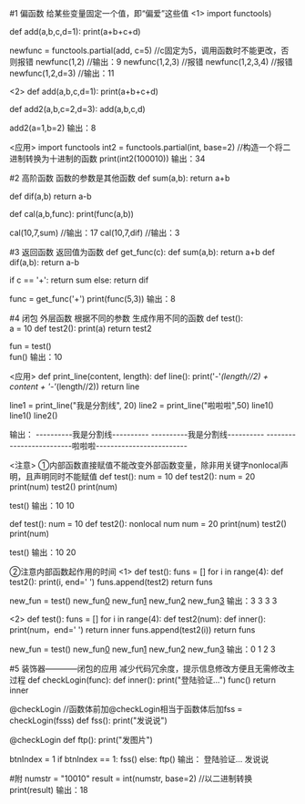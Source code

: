 #1 偏函数  给某些变量固定一个值，即“偏爱”这些值
<1>
import functools)

def add(a,b,c,d=1):
  print(a+b+c+d)

newfunc = functools.partial(add, c=5)   //c固定为5，调用函数时不能更改，否则报错
newfunc(1,2)      //输出：9
newfunc(1,2,3)    //报错
newfunc(1,2,3,4)  //报错
newfunc(1,2,d=3)  //输出：11


<2>
def add(a,b,c,d=1):
  print(a+b+c+d)

def add2(a,b,c=2,d=3):
  add(a,b,c,d)
  
add2(a=1,b=2)
输出：8


<应用>
import functools
int2 = functools.partial(int, base=2)   //构造一个将二进制转换为十进制的函数
print(int2(100010))
输出：34



#2 高阶函数   函数的参数是其他函数
def sum(a,b):
  return a+b
 
def dif(a,b)
  return a-b

def cal(a,b,func):
  print(func(a,b))

cal(10,7,sum) //输出：17
cal(10,7,dif) //输出：3



#3 返回函数   返回值为函数
def get_func(c):
  def sum(a,b):
    return a+b
  def dif(a,b):
    return a-b
    
  if c == '+':
    return sum
  else:
    return dif
    
  func = get_func('+')
  print(func(5,3))
  输出：8
  

#4 闭包  外层函数 根据不同的参数 生成作用不同的函数
def test():                                                                     
  a = 10
  def test2():
    print(a)
  return test2
  
fun = test()  
fun()
输出：10

<应用>
def print_line(content, length):
  def line():
    print('-'*(length//2) + content + '-'*(length//2))
  return line

line1 = print_line("我是分割线", 20)
line2 = print_line("啦啦啦",50)
line1()
line1()
line2()

输出：
----------我是分割线----------
----------我是分割线----------
-------------------------啦啦啦-------------------------


<注意>
①内部函数直接赋值不能改变外部函数变量，除非用关键字nonlocal声明，且声明同时不能赋值
def test():
    num = 10
    def test2():
        num = 20
    print(num)
    test2()
    print(num)

test()
输出：10
      10

def test():
    num = 10
    def test2():
        nonlocal num
        num = 20
    print(num)
    test2()
    print(num)

test()
输出：10
      20



②注意内部函数起作用的时间
<1>
def test():
    funs = []
    for i in range(4):
        def test2():
            print(i, end=' ')
        funs.append(test2)
    return funs

new_fun = test()
new_fun[0]()
new_fun[1]()
new_fun[2]()
new_fun[3]()
输出：3 3 3 3

<2>
def test():
    funs = []
    for i in range(4):
        def test2(num):
            def inner():
                print(num，end=' ')
            return inner
        funs.append(test2(i))
    return funs

new_fun = test()
new_fun[0]()
new_fun[1]()
new_fun[2]()
new_fun[3]()
输出：0 1 2 3



#5 装饰器————闭包的应用     减少代码冗余度，提示信息修改方便且无需修改主过程
def checkLogin(func):
  def inner():
    print("登陆验证...")
    func()
  return inner

@checkLogin       //函数体前加@checkLogin相当于函数体后加fss = checkLogin(fsss)
def fss():
  print("发说说")

@checkLogin
def ftp():
  print("发图片")

btnIndex = 1
if btnIndex == 1:
  fss()
else:
  ftp()
输出：
登陆验证...
发说说


#附
numstr = "10010"
result = int(numstr, base=2)  //以二进制转换
print(result)
输出：18
